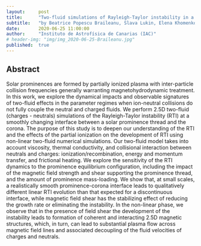 ```yaml
---
layout:     post
title:      "Two-fluid simulations of Rayleigh-Taylor instability in a magnetized solar prominence thread: Effects of prominence magnetization and mass loading"
subtitle:   "by Beatrice Popescu Braileanu, Slava Lukin, Elena Khomenko, Angel de Vicente"
date:       2020-06-25 11:00:00
author:     "Instituto de Astrofísica de Canarias (IAC)"
# header-img: "img/img_2020-06-25-Braileanu.jpg"
published:  true
---
```


## Abstract
Solar prominences are formed by partially ionized plasma with inter-particle collision frequencies generally warranting magnetohydrodynamic treatment.  In this work, we explore the dynamical impacts and observable signatures of two-fluid effects in the parameter regimes when ion-neutral collisions do not fully couple the neutral and charged fluids. We perform 2.5D two-fluid (charges - neutrals) simulations of the Rayleigh-Taylor instability (RTI) at a smoothly changing interface between a solar prominence thread and the corona.
The purpose of this study is to deepen our understanding of the RTI and the effects of the partial ionization on the development of RTI using non-linear two-fluid numerical simulations.
Our two-fluid model takes into account viscosity, thermal conductivity, and collisional interaction between neutrals and charges: ionization/recombination, energy and momentum transfer, and frictional heating.
We explore the sensitivity of the RTI dynamics to the prominence equilibrium configuration, including the impact of the magnetic field strength and shear supporting the prominence thread, and the amount of prominence mass-loading.
We show that, at small scales, a realistically smooth prominence-corona interface leads to qualitatively different linear RTI evolution than that expected for a discontinuous interface, while magnetic field shear has the stabilizing effect of reducing the growth rate or eliminating the instability.  In the non-linear phase, we observe that in the presence of field shear the development of the instability leads to formation of coherent and interacting 2.5D magnetic structures, which, in turn, can lead to substantial plasma flow across magnetic field lines and associated decoupling of the fluid velocities of charges and neutrals.
